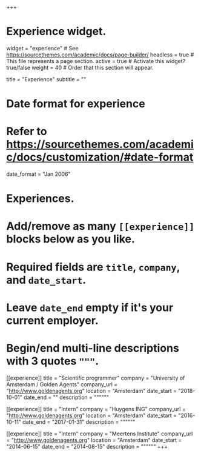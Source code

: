 +++
# Experience widget.
widget = "experience"  # See https://sourcethemes.com/academic/docs/page-builder/
headless = true  # This file represents a page section.
active = true  # Activate this widget? true/false
weight = 40  # Order that this section will appear.

title = "Experience"
subtitle = ""

# Date format for experience
#   Refer to https://sourcethemes.com/academic/docs/customization/#date-format
date_format = "Jan 2006"

# Experiences.
#   Add/remove as many `[[experience]]` blocks below as you like.
#   Required fields are `title`, `company`, and `date_start`.
#   Leave `date_end` empty if it's your current employer.
#   Begin/end multi-line descriptions with 3 quotes `"""`.
[[experience]]
  title = "Scientific programmer"
  company = "University of Amsterdam / Golden Agents"
  company_url = "http://www.goldenagents.org"
  location = "Amsterdam"
  date_start = "2018-10-01"
  date_end = ""
  description = """"""

[[experience]]
  title = "Intern"
  company = "Huygens ING"
  company_url = "http://www.goldenagents.org"
  location = "Amsterdam"
  date_start = "2016-10-11"
  date_end = "2017-01-31"
  description = """"""

[[experience]]
  title = "Intern"
  company = "Meertens Institute"
  company_url = "http://www.goldenagents.org"
  location = "Amsterdam"
  date_start = "2014-06-15"
  date_end = "2014-08-15"
  description = """"""
+++
